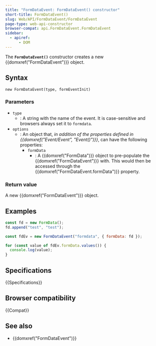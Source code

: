 ```yaml
---
title: "FormDataEvent: FormDataEvent() constructor"
short-title: FormDataEvent()
slug: Web/API/FormDataEvent/FormDataEvent
page-type: web-api-constructor
browser-compat: api.FormDataEvent.FormDataEvent
sidebar:
  - apiref:
      - DOM
---
```


The **`FormDataEvent()`** constructor creates a new {{domxref("FormDataEvent")}} object.

## Syntax

```js-nolint
new FormDataEvent(type, formEventInit)
```

### Parameters

- `type`
  - : A string with the name of the event.
    It is case-sensitive and browsers always set it to `formdata`.
- `options`
  - : An object that, _in addition of the properties defined in {{domxref("Event/Event", "Event()")}}_, can have the following properties:
    - `formData`
      - : A {{domxref("FormData")}} object to pre-populate the {{domxref("FormDataEvent")}} with.
        This would then be accessed through the {{domxref("FormDataEvent.formData")}} property.

### Return value

A new {{domxref("FormDataEvent")}} object.

## Examples

```js
const fd = new FormData();
fd.append("test", "test");

const fdEv = new FormDataEvent("formdata", { formData: fd });

for (const value of fdEv.formData.values()) {
  console.log(value);
}
```

## Specifications

{{Specifications}}

## Browser compatibility

{{Compat}}

## See also

- {{domxref("FormDataEvent")}}
